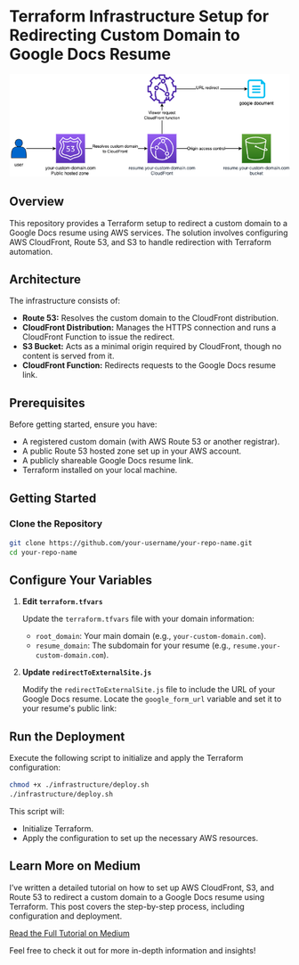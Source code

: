 # Terraform Infrastructure Setup for Redirecting Custom Domain to Google Docs Resume

<div align="center">

  <img src="images/public-resume.png" alt="flowchart">

</div>

## Overview

This repository provides a Terraform setup to redirect a custom domain to a Google Docs resume using AWS services. The solution involves configuring AWS CloudFront, Route 53, and S3 to handle redirection with Terraform automation.

## Architecture

The infrastructure consists of:

- **Route 53:** Resolves the custom domain to the CloudFront distribution.
- **CloudFront Distribution:** Manages the HTTPS connection and runs a CloudFront Function to issue the redirect.
- **S3 Bucket:** Acts as a minimal origin required by CloudFront, though no content is served from it.
- **CloudFront Function:** Redirects requests to the Google Docs resume link.

## Prerequisites

Before getting started, ensure you have:

- A registered custom domain (with AWS Route 53 or another registrar).
- A public Route 53 hosted zone set up in your AWS account.
- A publicly shareable Google Docs resume link.
- Terraform installed on your local machine.

## Getting Started

### Clone the Repository

```bash
git clone https://github.com/your-username/your-repo-name.git
cd your-repo-name
```

## Configure Your Variables

1. **Edit `terraform.tfvars`**

   Update the `terraform.tfvars` file with your domain information:

   - `root_domain`: Your main domain (e.g., `your-custom-domain.com`).
   - `resume_domain`: The subdomain for your resume (e.g., `resume.your-custom-domain.com`).

2. **Update `redirectToExternalSite.js`**

   Modify the `redirectToExternalSite.js` file to include the URL of your Google Docs resume. Locate the `google_form_url` variable and set it to your resume's public link:

## Run the Deployment

Execute the following script to initialize and apply the Terraform configuration:

```bash
chmod +x ./infrastructure/deploy.sh
./infrastructure/deploy.sh
```

This script will:

- Initialize Terraform.
- Apply the configuration to set up the necessary AWS resources.

## Learn More on Medium

I’ve written a detailed tutorial on how to set up AWS CloudFront, S3, and Route 53 to redirect a custom domain to a Google Docs resume using Terraform. This post covers the step-by-step process, including configuration and deployment.

[Read the Full Tutorial on Medium](https://awstip.com/effortlessly-redirect-your-custom-domain-to-a-google-docs-resume-using-aws-a-terraform-guide-93f5cde92e40?source=friends_link&sk=64c7ae560790b8ddd58edcb1676f0410)

Feel free to check it out for more in-depth information and insights!
